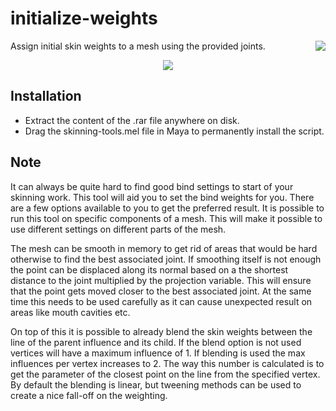 # initialize-weights
<img align="right" src="../../../../icons/ST_initializeWeights.png?raw=true">
Assign initial skin weights to a mesh using the provided joints.
<p align="center"><img src="../../../../docs/_images/initialWeightsExample.png?raw=true"></p>

## Installation
* Extract the content of the .rar file anywhere on disk.
* Drag the skinning-tools.mel file in Maya to permanently install the script.

## Note
It can always be quite hard to find good bind settings to start of your skinning work. This tool will aid you to set the bind weights for you. There are a few options available to you to get the preferred result. It is possible to run this tool on specific components of a mesh. This will make it possible to use different settings on different parts of the mesh.

The mesh can be smooth in memory to get rid of areas that would be hard otherwise to find the best associated joint. If smoothing itself is not enough the point can be displaced along its normal based on a the shortest distance to the joint multiplied by the projection variable. This will ensure that the point gets moved closer to the best associated joint. At the same time this needs to be used carefully as it can cause unexpected result on areas like mouth cavities etc.

On top of this it is possible to already blend the skin weights between the line of the parent influence and its child. If the blend option is not used vertices will have a maximum influence of 1. If blending is used the max influences per vertex increases to 2. The way this number is calculated is to get the parameter of the closest point on the line from the specified vertex. By default the blending is linear, but tweening methods can be used to create a nice fall-off on the weighting.